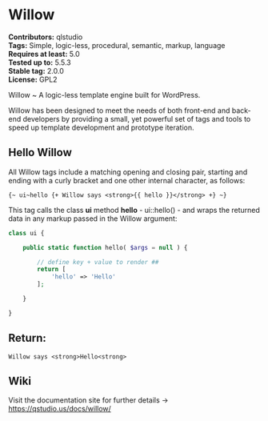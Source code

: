 # Willow #
**Contributors:** qlstudio  
**Tags:** Simple, logic-less, procedural, semantic, markup, language  
**Requires at least:** 5.0  
**Tested up to:** 5.5.3  
**Stable tag:** 2.0.0    
**License:** GPL2  

Willow ~ A logic-less template engine built for WordPress.

Willow has been designed to meet the needs of both front-end and back-end developers by providing a small, yet powerful set of tags and tools to speed up template development and prototype iteration.

## Hello Willow

All Willow tags include a matching opening and closing pair, starting and ending with a curly bracket and one other internal character, as follows:

```
{~ ui~hello {+ Willow says <strong>{{ hello }}</strong> +} ~}
```

This tag calls the class **ui** method **hello** - ui::hello() - and wraps the returned data in any markup passed in the Willow argument: 

```php
class ui {

	public static function hello( $args = null ) {

		// define key + value to render ##
		return [
			'hello' => 'Hello'
		];

	}

}
```

## Return:

```
Willow says <strong>Hello<strong>
```
## Wiki

Visit the documentation site for further details -> https://qstudio.us/docs/willow/
